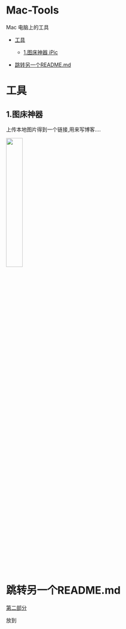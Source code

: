 # Mac-Tools
Mac 电脑上的工具

- [工具](#工具)
  - [1.图床神器 iPic](#1.图床神器)

- [跳转另一个README.md](#跳转另一个README.md)


# 工具
## 1.图床神器

上传本地图片得到一个链接,用来写博客....

<img src="https://ws4.sinaimg.cn/large/006tNc79gy1fiuvdo0t0hj30dg0co0t3.jpg" width=30% />






# 跳转另一个README.md
[第二部分](https://github.com/CoderLanni/Mac-Tools/blob/master/part2.md) 









放到
